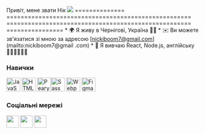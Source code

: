 Привіт, мене звати Нік ![](https://user-images.githubusercontent.com/18350557/176309783-0785949b-9127-417c-8b55-ab5a4333674e.gif) ============== ==================================================== ==================================================== ================ * 🌍 Я живу в Чернігові, Україна 💙💛 * ✉️ Ви можете зв'язатися зі мною за адресою [nickiboom7@gmail.com](mailto:nickiboom7@gmail .com)[](mailto:nickiboom7@gmail.com) * 🧠 Я вивчаю React, Node.js, англійську 👨🏻‍🎓👨🏻‍💻

### Навички

<p align="left">
<a href="https://developer.mozilla.org/en-US/docs/Web/JavaScript" target="_blank" rel="noreferrer"><img src="https ://raw.githubusercontent.com/danielcranney/readme-generator/main/public/icons/skills/javascript-colored.svg" width="36" height="36" alt="JavaScript" /></a>
<a href="https://developer.mozilla.org/en-US/docs/Glossary/HTML5" target="_blank" rel="noreferrer"><img src="https://raw.githubusercontent.com /danielcranney/readme-generator/main/public/icons/skills/html5-colored.svg" width="36" height="36" alt="HTML5" /></a>
<a href="https:/ /reactjs.org/" target="_blank" rel="
noreferrer"><img src="https://raw.githubusercontent.com/danielcranney/readme-generator/main/public/icons/skills/react-colored.svg" width="36" height="36" alt= "Реагувати" /></a><a href="https://sass-lang.com/" target="_blank" rel="noreferrer"><img src="https://raw.githubusercontent.com/danielcranney/readme-generator/main/ public/icons/skills/sass-colored.svg" width="36" height="36" alt="Sass" /></a> <a href="
https://webpack.js.org/" target ="_blank" rel="noreferrer"><img src="https://raw.githubusercontent.com/danielcranney/readme-generator/main/public/icons/skills/webpack-colored.svg" width="36" height="36" alt="Webpack" /></a>
<a href="https://www.figma.com/" target="_blank" rel="noreferrer"><img src="https: //raw.githubusercontent.
com/danielcranney/readme-generator/main/public/icons/skills/figma-colored.svg" width="36" height="36" alt="Figma" /></a> </p>

### Соціальні мережі

<p align="left"> <a href="https://discord.com/users/Nick_silver#3626" target="_blank" rel="noreferrer"><img src="https:/ /raw.githubusercontent.com/danielcranney/readme-generator/main/public/icons/socials/discord.svg" width="32" height="32" /></a> <a href="https:// www.github.com/Nickisilver" target="_blank" rel="noreferrer"><img src="https://raw.githubusercontent.com/danielcranney/readme-generator/main/public/icons/socials/github. svg" width="32" height="32" /></a> <a href="http://www.instagram.com/did_y0u_4orget_who_im/" target="_blank" rel="noreferrer"><img src="https://raw.githubusercontent.com/danielcranney/readme-generator/ main/public/icons/socials/instagram.svg" width="32" height="32" /></a> </p>

<!--
**Nickisilver/Nickisilver** is a ✨ _special_ ✨ repository because its `README.md` (this file) appears on your GitHub profile.

Here are some ideas to get you started:

- 🔭 I’m currently working on ...
- 🌱 I’m currently learning ...
- 👯 I’m looking to collaborate on ...
- 🤔 I’m looking for help with ...
- 💬 Ask me about ...
- 📫 How to reach me: ...
- 😄 Pronouns: ...
- ⚡ Fun fact: ...
-->
